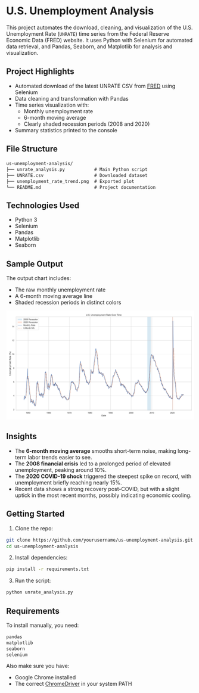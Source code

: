 # U.S. Unemployment Analysis 

This project automates the download, cleaning, and visualization of the U.S. Unemployment Rate (`UNRATE`) time series from the Federal Reserve Economic Data (FRED) website. It uses Python with Selenium for automated data retrieval, and Pandas, Seaborn, and Matplotlib for analysis and visualization.

## Project Highlights

- Automated download of the latest UNRATE CSV from [FRED](https://fred.stlouisfed.org/series/UNRATE) using Selenium  
- Data cleaning and transformation with Pandas  
- Time series visualization with:  
  - Monthly unemployment rate  
  - 6-month moving average  
  - Clearly shaded recession periods (2008 and 2020)  
- Summary statistics printed to the console  

## File Structure

```
us-unemployment-analysis/
├── unrate_analysis.py           # Main Python script
├── UNRATE.csv                   # Downloaded dataset
├── unemployment_rate_trend.png  # Exported plot
└── README.md                    # Project documentation
```

## Technologies Used

- Python 3  
- Selenium  
- Pandas  
- Matplotlib  
- Seaborn  

## Sample Output

The output chart includes:  
- The raw monthly unemployment rate  
- A 6-month moving average line  
- Shaded recession periods in distinct colors

![Unemployment Plot](unemployment_rate_trend.png)

## Insights

- The **6-month moving average** smooths short-term noise, making long-term labor trends easier to see.  
- The **2008 financial crisis** led to a prolonged period of elevated unemployment, peaking around 10%.  
- The **2020 COVID-19 shock** triggered the steepest spike on record, with unemployment briefly reaching nearly 15%.  
- Recent data shows a strong recovery post-COVID, but with a slight uptick in the most recent months, possibly indicating economic cooling.  

## Getting Started

1. Clone the repo:

```bash
git clone https://github.com/yourusername/us-unemployment-analysis.git
cd us-unemployment-analysis
```

2. Install dependencies:

```bash
pip install -r requirements.txt
```

3. Run the script:

```bash
python unrate_analysis.py
```

## Requirements

To install manually, you need:

```
pandas
matplotlib
seaborn
selenium
```

Also make sure you have:
- Google Chrome installed
- The correct [ChromeDriver](https://sites.google.com/a/chromium.org/chromedriver/) in your system PATH


